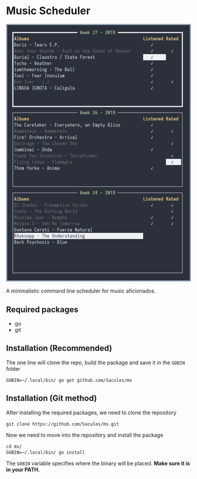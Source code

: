 # Music Scheduler
![](img/screen.png)

A minimalistic command line scheduler for music aficionados.

## Required packages
* go
* git

## Installation (Recommended)
The one line will clone the repo, build the package and save it in the ```GOBIN``` folder

```
GOBIN=~/.local/bin/ go get github.com/Sacules/ms
```

## Installation (Git method)
After installing the required packages, we need to clone the repository

```
git clone https://github.com/Sacules/ms.git
```

Now we need to move into the repository and install the package

```
cd ms/
GOBIN=~/.local/bin/ go install
```

The ```GOBIN``` variable specifies where the binary will be placed. **Make sure it is in your PATH.**
